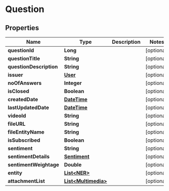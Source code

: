 
# Question

## Properties
Name | Type | Description | Notes
------------ | ------------- | ------------- | -------------
**questionId** | **Long** |  |  [optional]
**questionTitle** | **String** |  |  [optional]
**questionDescription** | **String** |  |  [optional]
**issuer** | [**User**](User.md) |  |  [optional]
**noOfAnswers** | **Integer** |  |  [optional]
**isClosed** | **Boolean** |  |  [optional]
**createdDate** | [**DateTime**](DateTime.md) |  |  [optional]
**lastUpdatedDate** | [**DateTime**](DateTime.md) |  |  [optional]
**videoId** | **String** |  |  [optional]
**fileURL** | **String** |  |  [optional]
**fileEntityName** | **String** |  |  [optional]
**isSubscribed** | **Boolean** |  |  [optional]
**sentiment** | **String** |  |  [optional]
**sentimentDetails** | [**Sentiment**](Sentiment.md) |  |  [optional]
**sentimentWeightage** | **Double** |  |  [optional]
**entity** | [**List&lt;NER&gt;**](NER.md) |  |  [optional]
**attachmentList** | [**List&lt;Multimedia&gt;**](Multimedia.md) |  |  [optional]




